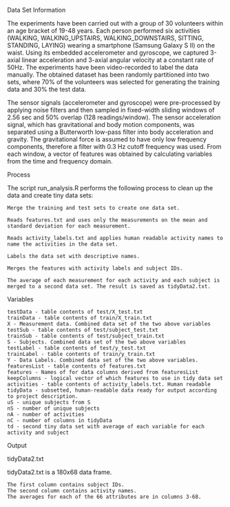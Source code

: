 
Data Set Information

 The experiments have been carried out with a group of 30 volunteers within an age bracket of 19-48 years. Each person performed six activities (WALKING, WALKING_UPSTAIRS, WALKING_DOWNSTAIRS, SITTING, STANDING, LAYING) wearing a smartphone (Samsung Galaxy S II) on the waist. Using its embedded accelerometer and gyroscope, we captured 3-axial linear acceleration and 3-axial angular velocity at a constant rate of 50Hz. The experiments have been video-recorded to label the data manually. The obtained dataset has been randomly partitioned into two sets, where 70% of the volunteers was selected for generating the training data and 30% the test data.

 The sensor signals (accelerometer and gyroscope) were pre-processed by applying noise filters and then sampled in fixed-width sliding windows of 2.56 sec and 50% overlap (128 readings/window). The sensor acceleration signal, which has gravitational and body motion components, was separated using a Butterworth low-pass filter into body acceleration and gravity. The gravitational force is assumed to have only low frequency components, therefore a filter with 0.3 Hz cutoff frequency was used. From each window, a vector of features was obtained by calculating variables from the time and frequency domain. 

Process

 The script run_analysis.R performs the following process to clean up the data and create tiny data sets:

    Merge the training and test sets to create one data set.

    Reads features.txt and uses only the measurements on the mean and standard deviation for each measurement.

    Reads activity_labels.txt and applies human readable activity names to name the activities in the data set.

    Labels the data set with descriptive names. 

    Merges the features with activity labels and subject IDs.

    The average of each measurement for each activity and each subject is merged to a second data set. The result is saved as tidyData2.txt.
    
Variables

    testData - table contents of test/X_test.txt
    trainData - table contents of train/X_train.txt
    X - Measurement data. Combined data set of the two above variables
    testSub - table contents of test/subject_test.txt
    trainSub - table contents of test/subject_train.txt
    S - Subjects. Combined data set of the two above variables
    testLabel - table contents of test/y_test.txt
    trainLabel - table contents of train/y_train.txt
    Y - Data Labels. Combined data set of the two above variables.
    featuresList - table contents of features.txt
    features - Names of for data columns derived from featuresList
    keepColumns - logical vector of which features to use in tidy data set
    activities - table contents of activity_labels.txt. Human readable
    tidyData - subsetted, human-readable data ready for output according to project description.
    uS - unique subjects from S
    nS - number of unique subjects
    nA - number of activities
    nC - number of columns in tidyData
    td - second tiny data set with average of each variable for each activity and subject


Output

 tidyData2.txt
 
 tidyData2.txt is a 180x68 data frame.
 
    The first column contains subject IDs.
    The second column contains activity names.
    The averages for each of the 66 attributes are in columns 3-68.

